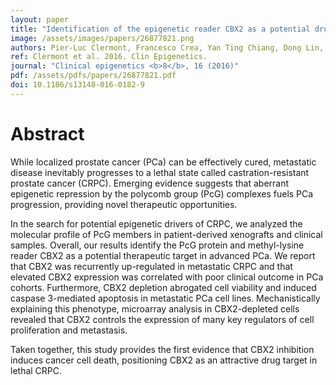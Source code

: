 ```yaml
---
layout: paper
title: "Identification of the epigenetic reader CBX2 as a potential drug target in advanced prostate cancer."
image: /assets/images/papers/26877821.png
authors: Pier-Luc Clermont, Francesco Crea, Yan Ting Chiang, Dong Lin, Amy Zhang, James Z L Wang, Abhijit Parolia, Rebecca Wu, Hui Xue, Yuwei Wang, Jiarui Ding, Kelsie L Thu, Wan L Lam, Sohrab P Shah, Colin C Collins, Yuzhuo Wang, Cheryl D Helgason
ref: Clermont et al. 2016. Clin Epigenetics.
journal: "Clinical epigenetics <b>8</b>, 16 (2016)"
pdf: /assets/pdfs/papers/26877821.pdf
doi: 10.1186/s13148-016-0182-9
---
```


# Abstract

While localized prostate cancer (PCa) can be effectively cured, metastatic disease inevitably progresses to a lethal state called castration-resistant prostate cancer (CRPC). Emerging evidence suggests that aberrant epigenetic repression by the polycomb group (PcG) complexes fuels PCa progression, providing novel therapeutic opportunities.

In the search for potential epigenetic drivers of CRPC, we analyzed the molecular profile of PcG members in patient-derived xenografts and clinical samples. Overall, our results identify the PcG protein and methyl-lysine reader CBX2 as a potential therapeutic target in advanced PCa. We report that CBX2 was recurrently up-regulated in metastatic CRPC and that elevated CBX2 expression was correlated with poor clinical outcome in PCa cohorts. Furthermore, CBX2 depletion abrogated cell viability and induced caspase 3-mediated apoptosis in metastatic PCa cell lines. Mechanistically explaining this phenotype, microarray analysis in CBX2-depleted cells revealed that CBX2 controls the expression of many key regulators of cell proliferation and metastasis.

Taken together, this study provides the first evidence that CBX2 inhibition induces cancer cell death, positioning CBX2 as an attractive drug target in lethal CRPC.

